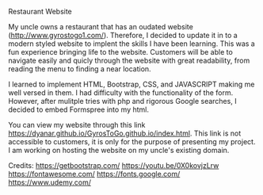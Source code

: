 Restaurant Website

My uncle owns a restaurant that has an oudated website (http://www.gyrostogo1.com/). Therefore, I decided to update it in to a modern styled website to implent the skills I have been learning. This was a fun experience bringing life to the website. Customers will be able to navigate easily and quicly through the website with great readability, from reading the menu to finding a near location. 


I learned to implement HTML, Bootstrap, CSS, and JAVASCRIPT making me well versed in them. I had difficulty with the functionality of the form. However, after mulitple tries with php and rigorous Google searches, I decided to embed Formspree into my html. 


You can view my website through this link https://dyanar.github.io/GyrosToGo.github.io/index.html. This link is not accessible to customers, it is only for the purpose of presenting my project. I am working on hosting the website on my uncle's existing domain. 


Credits:
https://getbootstrap.com/
https://youtu.be/0X0kovjzLrw
https://fontawesome.com/
https://fonts.google.com/
https://www.udemy.com/
